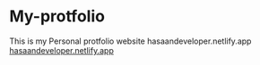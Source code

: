 # My-protfolio
This is my Personal protfolio website hasaandeveloper.netlify.app
<a href="https://hasaandeveloper.netlify.app/">hasaandeveloper.netlify.app</a>
